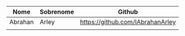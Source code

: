 | Nome | Sobrenome | Github |
|--- |--- |--- |
| Abrahan | Arley | https://github.com/IAbrahanArley |
| | | |